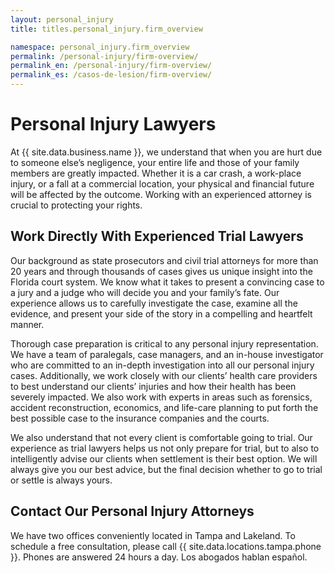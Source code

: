 ```yaml
---
layout: personal_injury
title: titles.personal_injury.firm_overview

namespace: personal_injury.firm_overview
permalink: /personal-injury/firm-overview/
permalink_en: /personal-injury/firm-overview/
permalink_es: /casos-de-lesion/firm-overview/
---
```


# Personal Injury Lawyers
 
At {{ site.data.business.name }}, we understand that when you are hurt due to someone else’s negligence, your entire life and those of your family members are greatly impacted. Whether it is a car crash, a work-place injury, or a fall at a commercial location, your physical and financial future will be affected by the outcome. Working with an experienced attorney is crucial to protecting your rights.

## Work Directly With Experienced Trial Lawyers

Our background as state prosecutors and civil trial attorneys for more than 20 years and through thousands of cases gives us unique insight into the Florida court system. We know what it takes to present a convincing case to a jury and a judge who will decide you and your family’s fate. Our experience allows us to carefully investigate the case, examine all the evidence, and present your side of the story in a compelling and heartfelt manner. 

Thorough case preparation is critical to any personal injury representation. We have a team of paralegals, case managers, and an in-house investigator who are committed to an in-depth investigation into all our personal injury cases. Additionally, we work closely with our clients’ health care providers to best understand our clients’ injuries and how their health has been severely impacted. We also work with experts in areas such as forensics, accident reconstruction, economics, and life-care planning to put forth the best possible case to the insurance companies and the courts. 

We also understand that not every client is comfortable going to trial. Our experience as trial lawyers helps us not only prepare for trial, but to also to intelligently advise our clients when settlement is their best option. We will always give you our best advice, but the final decision whether to go to trial or settle is always yours.

## Contact Our Personal Injury Attorneys

We have two offices conveniently located in Tampa and Lakeland. To schedule a free consultation, please call {{ site.data.locations.tampa.phone }}. Phones are answered 24 hours a day.
Los abogados hablan español.
